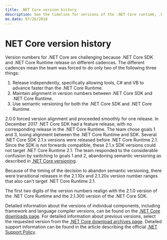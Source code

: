 ```yaml
---
title: .NET Core version history
description: See the timeline for versions of the .NET Core runtime, .NET Core SDK, C# compiler and VB.NET compiler.
ms.date: 07/26/2018
---
```


# NET Core version history

Version numbers for .NET Core are challenging because .NET Core SDK and .NET Core Runtime release on different cadences. The different cadences mean the team was forced to do only two of the following three things:

1. Release independently, specifically allowing tools, C# and VB to advance faster than the .NET Core Runtime.
2. Maintain alignment in version numbers between .NET Core SDK and .NET Core Runtime.
3. Use semantic versioning for both the .NET Core SDK and .NET Core Runtime.

2.0.0 forced version alignment and proceeded smoothly for one release. In December 2017 .NET Core SDK had a feature release, with no corresponding release in the .NET Core Runtime. The team chose goals 1 and 3, losing alignment between the .NET Core Runtime and SDK. Several .NET Core SDK 2.1.x versions were released before .NET Core Runtime 2.1. Since the SDK is not forwards compatible, these 2.1.x SDK versions could not target .NET Core Runtime 2.1. The team responded to the considerable confusion by switching to goals 1 and 2, abandoning semantic versioning as described in [.NET Core versioning](index.md#versioning-details).

Because of the timing of the decision to abandon semantic versioning, there were transitional releases in the 2.1.10x and 2.1.20x version number ranges that also can't target .NET Core Runtime 2.1.

The first two digits of the version numbers realign with the 2.1.0 version of the .NET Core Runtime and the 2.1.300 version of the .NET Core SDK.

Detailed information about the versions of individual components, including framework and language compiler versions, can be found on the [.NET Core downloads page](https://www.microsoft.com/net/download/dotnet-core/current). For detailed information about previous versions, select the requested version from the [.NET Core download archives page](https://www.microsoft.com/net/download/archives). Detailed support information can be found in the article describing the official [.NET Support Policy](https://www.microsoft.com/net/Support/Policy).